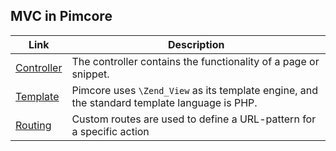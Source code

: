 ## MVC in Pimcore

| Link                              | Description                                                                                        |
|-----------------------------------|----------------------------------------------------------------------------------------------------|
| [Controller](./Controller.md)     | The controller contains the functionality of a page or snippet.                                    |
| [Template](./Template.md)         | Pimcore uses ```\Zend_View``` as its template engine, and the standard template language is PHP.   |
| [Routing](./Routing.md)           | Custom routes are used to define a URL-pattern for a specific action                               |
